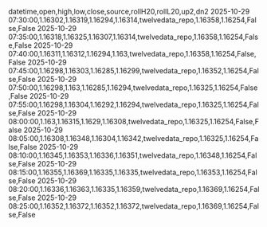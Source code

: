 datetime,open,high,low,close,source,rollH20,rollL20,up2,dn2
2025-10-29 07:30:00,1.16302,1.16319,1.16294,1.16314,twelvedata_repo,1.16358,1.16254,False,False
2025-10-29 07:35:00,1.16318,1.16325,1.16307,1.16314,twelvedata_repo,1.16358,1.16254,False,False
2025-10-29 07:40:00,1.16311,1.16312,1.16294,1.163,twelvedata_repo,1.16358,1.16254,False,False
2025-10-29 07:45:00,1.16298,1.16303,1.16285,1.16299,twelvedata_repo,1.16352,1.16254,False,False
2025-10-29 07:50:00,1.16298,1.163,1.16285,1.16294,twelvedata_repo,1.16325,1.16254,False,False
2025-10-29 07:55:00,1.16298,1.16304,1.16292,1.16294,twelvedata_repo,1.16325,1.16254,False,False
2025-10-29 08:00:00,1.163,1.16315,1.1629,1.16308,twelvedata_repo,1.16325,1.16254,False,False
2025-10-29 08:05:00,1.16308,1.16348,1.16304,1.16342,twelvedata_repo,1.16325,1.16254,False,False
2025-10-29 08:10:00,1.16345,1.16353,1.16336,1.16351,twelvedata_repo,1.16348,1.16254,False,False
2025-10-29 08:15:00,1.16355,1.16369,1.16335,1.16335,twelvedata_repo,1.16353,1.16254,False,False
2025-10-29 08:20:00,1.16336,1.16363,1.16335,1.16359,twelvedata_repo,1.16369,1.16254,False,False
2025-10-29 08:25:00,1.16352,1.16372,1.16352,1.16372,twelvedata_repo,1.16369,1.16254,False,False
